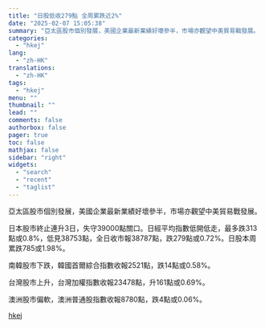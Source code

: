 ```yaml
---
title: "日股低收279點 全周累跌近2%"
date: "2025-02-07 15:05:38"
summary: "亞太區股市個別發展，美國企業最新業績好壞參半，市場亦觀望中美貿易戰發展。 日本股市終止連升3日，失守..."
categories:
  - "hkej"
lang:
  - "zh-HK"
translations:
  - "zh-HK"
tags:
  - "hkej"
menu: ""
thumbnail: ""
lead: ""
comments: false
authorbox: false
pager: true
toc: false
mathjax: false
sidebar: "right"
widgets:
  - "search"
  - "recent"
  - "taglist"
---
```


亞太區股市個別發展，美國企業最新業績好壞參半，市場亦觀望中美貿易戰發展。

日本股市終止連升3日，失守39000點關口。日經平均指數低開低走，最多跌313點或0.8%，低見38753點，全日收市報38787點，跌279點或0.72%。日股本周累跌785或1.98%。

南韓股市下跌，韓國首爾綜合指數收報2521點，跌14點或0.58%。

台灣股市上升，台灣加權指數收報23478點，升161點或0.69%。

澳洲股市偏軟，澳洲普通股指數收報8780點，跌4點或0.06%。

[hkej](https://www2.hkej.com/instantnews/international/article/3995101/%E6%97%A5%E8%82%A1%E4%BD%8E%E6%94%B6279%E9%BB%9E+%E5%85%A8%E5%91%A8%E7%B4%AF%E8%B7%8C%E8%BF%912%25)
